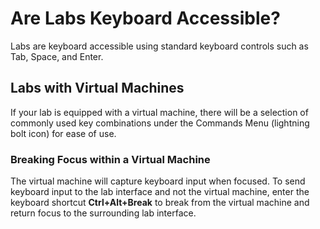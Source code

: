 # Are Labs Keyboard Accessible?

Labs are keyboard accessible using standard keyboard controls such as Tab, Space, and Enter.
 
## Labs with Virtual Machines 

If your lab is equipped with a virtual machine, there will be a selection of commonly used key combinations under the Commands Menu (lightning bolt icon) for ease of use. 
 
### Breaking Focus within a Virtual Machine

The virtual machine will capture keyboard input when focused. To send keyboard input to the lab interface and not the virtual machine, enter the keyboard shortcut **Ctrl+Alt+Break** to break from the virtual machine and return focus to the surrounding lab interface.
